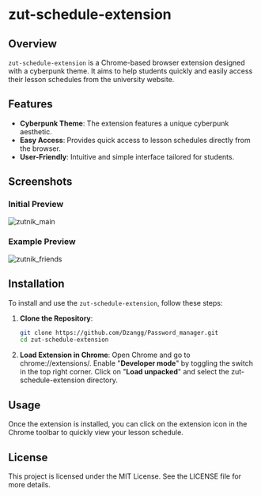 # zut-schedule-extension

## Overview

`zut-schedule-extension` is a Chrome-based browser extension designed with a cyberpunk theme. It aims to help students quickly and easily access their lesson schedules from the university website.

## Features

- **Cyberpunk Theme**: The extension features a unique cyberpunk aesthetic.
- **Easy Access**: Provides quick access to lesson schedules directly from the browser.
- **User-Friendly**: Intuitive and simple interface tailored for students.

## Screenshots

### Initial Preview

![zutnik_main](https://github.com/Dzangg/zut-schedule-extension/assets/79015072/fc6ab4ad-f846-4818-98b6-d13a62779155.png)

### Example Preview

![zutnik_friends](https://github.com/Dzangg/zut-schedule-extension/assets/79015072/eca91618-0e84-467c-a37b-3bf403ce401f.png)

## Installation

To install and use the `zut-schedule-extension`, follow these steps:

1. **Clone the Repository**:

   ```bash
   git clone https://github.com/Dzangg/Password_manager.git
   cd zut-schedule-extension
   ```

2. **Load Extension in Chrome**:
   Open Chrome and go to chrome://extensions/.
   Enable "**Developer mode**" by toggling the switch in the top right corner.
   Click on "**Load unpacked**" and select the zut-schedule-extension directory.

## Usage

Once the extension is installed, you can click on the extension icon in the Chrome toolbar to quickly view your lesson schedule.

## License

This project is licensed under the MIT License. See the LICENSE file for more details.
